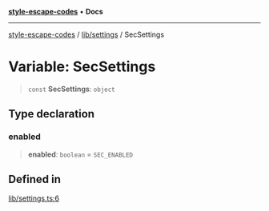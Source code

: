 [**style-escape-codes**](../../../README.md) • **Docs**

***

[style-escape-codes](../../../modules.md) / [lib/settings](../README.md) / SecSettings

# Variable: SecSettings

> `const` **SecSettings**: `object`

## Type declaration

### enabled

> **enabled**: `boolean` = `SEC_ENABLED`

## Defined in

[lib/settings.ts:6](https://github.com/mastermind-0xff/style-escape-codes/blob/d24be47348dc917721cee407992c80d82d402371/src/lib/settings.ts#L6)
